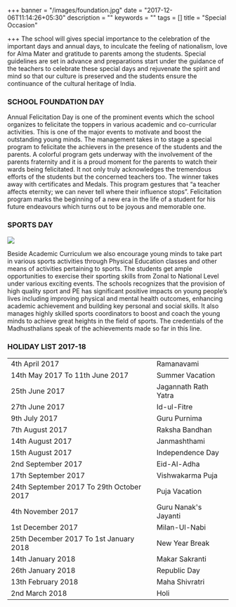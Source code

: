 +++
banner = "/images/foundation.jpg"
date = "2017-12-06T11:14:26+05:30"
description = ""
keywords = ""
tags = []
title = "Special Occasion"

+++
The school will gives special importance to the celebration of the important days and annual days, to inculcate the feeling of nationalism, love for Alma Mater and gratitude to parents among the students.
Special guidelines are set in advance and preparations start under the guidance of the teachers to celebrate these special days and rejuvenate the spirit and mind so that our culture is preserved and the students ensure the continuance of the cultural heritage of India.

### SCHOOL FOUNDATION DAY

Annual Felicitation Day is one of the prominent events which the school organizes to felicitate the toppers in various academic and co-curricular activities. This is one of the major events to motivate and boost the outstanding young minds. The management takes in to stage a special program to felicitate the achievers in the presence of the students and the parents. A colorful program gets underway with the involvement of the parents fraternity and it is a proud moment for the parents to watch their wards being felicitated. It not only truly acknowledges the tremendous efforts of the students but the concerned teachers too. The winner takes away with certificates and Medals. This program gestures that “a teacher affects eternity; we can never tell where their influence stops”. Felicitation program marks the beginning of a new era in the life of a student for his future endeavours which turns out to be joyous and memorable one.

### SPORTS DAY

![](/madhusthali/uploads/2017/12/19/IMG_3038.jpg)

Beside Academic Curriculum we also encourage young minds to take part in various sports activities through Physical Education classes and other means of activities pertaining to sports. The students get ample opportunities to exercise their sporting skills from Zonal to National Level under various exciting events. The schools recognizes that the provision of high quality sport and PE has significant positive impacts on young people’s lives including improving physical and mental health outcomes, enhancing academic achievement and building key personal and social skills. It also manages highly skilled sports coordinators to boost and coach the young minds to achieve great heights in the field of sports. The credentials of the Madhusthalians speak of the achievements made so far in this line.

### HOLIDAY LIST 2017-18

<table class="fees-table">
<tr>
<td>4th April 2017</td>
<td>Ramanavami</td>
<tr>
<td>14th May 2017 To 11th June 2017</td>
<td>Summer Vacation</td>
</tr>
<tr>
<td>25th June 2017</td>
<td>Jagannath Rath Yatra</td>
</tr>
<tr>
<td>27th June 2017</td>
<td>Id-ul-Fitre</td>
</tr>
<tr>
<td>9th July 2017</td>
<td>Guru Purnima</td>
</tr>
<tr>
<td>7th August 2017</td>
<td>Raksha Bandhan</td>
</tr>
<tr>
<td>14th August 2017</td>
<td>Janmashthami</td>
</tr>
<tr>
<td>15th August 2017</td>
<td>Independence Day</td>
</tr>
<tr>
<td>2nd September 2017</td>
<td>Eid-Al-Adha</td>
</tr>
<tr>
<td>17th September 2017</td>
<td>Vishwakarma Puja</td>
</tr>
<tr>
<td>24th September 2017 To 29th October 2017</td>
<td>Puja Vacation</td>
</tr>
<tr>
<td>4th November 2017</td>
<td>Guru Nanak's Jayanti</td>
</tr>
<tr>
<td>1st December 2017</td>
<td>Milan-Ul-Nabi</td>
</tr>
<tr>
<td>25th December 2017 To 1st January 2018</td>
<td>New Year Break</td>
</tr>
<tr>
<td>14th January 2018</td>
<td>Makar Sakranti</td>
</tr>
<tr>
<td>26th January 2018</td>
<td>Republic Day</td>
</tr>
<tr>
<td>13th February 2018</td>
<td>Maha Shivratri</td>
</tr>
<tr>
<td>2nd March 2018</td>
<td>Holi</td>
</tr>
</table>